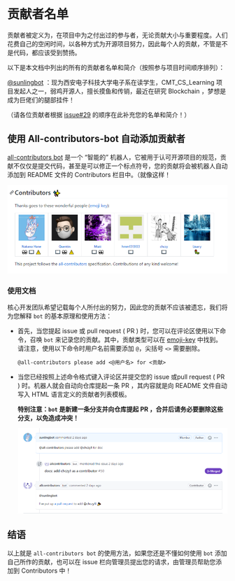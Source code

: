 # 贡献者名单
贡献者被定义为，在项目中为之付出过的参与者，无论贡献大小与重要程度。人们花费自己的空闲时间，以各种方式为开源项目努力，因此每个人的贡献，不管是不是代码，都应该受到赞扬。

以下是本文档中列出的所有的贡献者名单和简介（按照参与项目时间顺序排列）：

[@sunlingbot](https://github.com/sunlingbot) ：现为西安电子科技大学电子系在读学生，CMT_CS_Learning 项目发起人之一，弱鸡开源人，擅长摸鱼和传销，最近在研究 Blockchain ，梦想是成为巨佬们的腿部挂件！

（请各位贡献者根据 [issue#29](https://github.com/max-studio/CMT_CS_Learning/issues/29) 的顺序在此补充您的名单和简介！）


## 使用 All-contributors-bot 自动添加贡献者

[all-contributors bot](https://allcontributors.org/docs/en/overview) 是一个 “智能的” 机器人，它被用于认可开源项目的规范，贡献不仅仅是提交代码，甚至是可以修正一个标点符号，您的贡献将会被机器人自动添加到 README 文件的 Contributors 栏目中。（就像这样！

![Contributors](Img/Contributors20201029141442.png)

### 使用文档

核心开发团队希望记载每个人所付出的努力，因此您的贡献不应该被遗忘，我们将为您解释 `bot` 的基本原理和使用方法：

  - 首先，当您提起 issue 或 pull request ( PR ) 时，您可以在评论区使用以下命令，召唤 `bot` 来记录您的贡献。其中，贡献类型可以在 [emoji-key](https://allcontributors.org/docs/en/emoji-key) 中找到。请注意，使用以下命令时用户名前需要添加 `@`，尖括号 `<>` 需要删除。
  
    ```Markdown
    @all-contributors please add <@用户名> for <贡献> 
    ```
  - 当您已经按照上述命令格式键入评论区并提交您的 issue 或pull request ( PR ) 时。机器人就会自动向仓库提起一条 PR ，其内容就是向 README 文件自动写入 HTML 语言定义的贡献者列表模板。
    
    **特别注意：`bot` 是新建一条分支并向仓库提起 PR ，合并后请务必要删除这些分支，以免造成冲突！**

    ![Contributors](Img/Contributors20201029141731.png)

## 结语

以上就是 `all-contributors bot` 的使用方法，如果您还是不懂如何使用 `bot` 添加自己所作的贡献，也可以在 issue 栏向管理员提出您的请求，由管理员帮助您添加到 Contributors 中！










